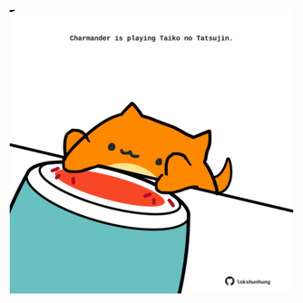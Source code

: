 <!-- built at 11/01/2025, 13:03:52 UTC -->
<p align="center">
  <img width="500" height="500" src="./ReadmeImage.svg">
</p>
